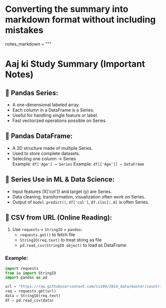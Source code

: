 # Converting the summary into markdown format without including mistakes
notes_markdown = """
# Aaj ki Study Summary (Important Notes)

## 📌 Pandas Series:
- A one-dimensional labeled array.
- Each column in a DataFrame is a Series.
- Useful for handling single feature or label.
- Fast vectorized operations possible on Series.

## 📌 Pandas DataFrame:
- A 2D structure made of multiple Series.
- Used to store complete datasets.
- Selecting one column → Series  
  Example: `df['Age'] → Series`
  Example: `df[['Age']] → DataFrame`

## 📌 Series Use in ML & Data Science:
- Input features (X['col']) and target (y) are Series.
- Data cleaning, transformation, visualization often work on Series.
- Output of `model.predict()`, `df['col']`, `df.iloc[:,0]` is often Series.

## 📌 CSV from URL (Online Reading):
1. Use `requests` + `StringIO` + `pandas`:
   - `requests.get()` to fetch file
   - `StringIO(req.text)` to treat string as file
   - `pd.read_csv(StringIO object)` to load as DataFrame

### Example:
```python
import requests
from io import StringIO
import pandas as pd

url = "https://raw.githubusercontent.com/cs109/2014_data/master/countries.csv"
req = requests.get(url)
data = StringIO(req.text)
df = pd.read_csv(data)
